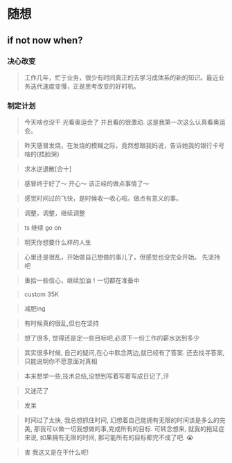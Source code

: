 # 随想
## if not now when?

### 决心改变
> 工作几年，忙于业务，很少有时间真正的去学习成体系的新的知识。最近业务迭代速度变慢，正是思考改变的好时机。

### 制定计划

> 今天啥也没干 光看奥运会了 并且看的很激动. 这是我第一次这么认真看奥运会。

> 昨天感冒发烧，在发烧的模糊之际，竟然想跟我妈说，告诉她我的银行卡号啥的(捂脸哭)

> 求水逆退散[合十]

> 感冒终于好了～  开心～  该正经的做点事情了～

> 感觉时间过的飞快，是时候收一收心啦。做点有意义的事。

> 调整，调整，继续调整

> ts 继续 go on

> 明天你想要什么样的人生

> 心里还是很乱，开始做自己想做的事儿了，但感觉也没完全开始。 先坚持吧

> 重拾一些信心，继续加油！一切都在准备中

> custom 35K

> 减肥ing

> 有时候真的很乱,但也在坚持

> 想了很多, 觉得还是定一些目标吧,必须下一份工作的薪水达到多少

> 其实很多时候, 自己的疑问,在心中默念两边,就已经有了答案. 还去找寻答案,只能说明你不愿意面对真相

> 本来想学一些,技术总结,没想到写着写着写成日记了,汗

> 又迷茫了

> 发呆

> 时间过了太快, 我总想抓住时间, 幻想着自己能拥有无限的时间该是多么的完美, 那我可以做一切我想做的事,完成所有的目标. 可转念想来, 就我的拖延症来说, 如果拥有无限的时间, 那可能所有的目标都完不成了吧. 😭

> 害 我这又是在干什么呢!